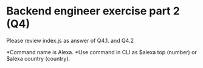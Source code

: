 # Backend engineer exercise part 2 (Q4)

Please review index.js as answer of Q4.1. and Q4.2

*Command name is Alexa.
*Use command in CLI as $alexa top (number) or $alexa country (country).


